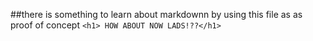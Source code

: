 ##there is something to learn about markdownn by using this file as as proof of concept `<h1> HOW ABOUT NOW LADS!??</h1>`
